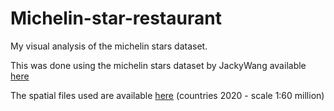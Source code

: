 # Michelin-star-restaurant
My visual analysis of the michelin stars dataset.



This was done using the michelin stars dataset by JackyWang available [here](https://www.kaggle.com/jackywang529/michelin-restaurants)


The spatial files used are available [here](https://ec.europa.eu/eurostat/web/gisco/geodata/reference-data/administrative-units-statistical-units/countries#countries20) (countries 2020 - scale 1:60 million)


